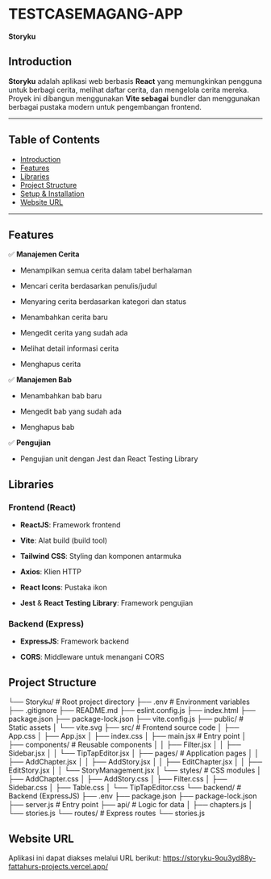 # TESTCASEMAGANG-APP
**Storyku**
## <a name="introduction"></a> Introduction
**Storyku** adalah aplikasi web berbasis **React** yang memungkinkan pengguna untuk berbagi cerita, melihat daftar cerita, dan mengelola cerita mereka. Proyek ini dibangun menggunakan **Vite sebagai** bundler dan menggunakan berbagai pustaka modern untuk pengembangan frontend.

---
## Table of Contents

- [Introduction](#introduction)
- [Features](#features)
- [Libraries](#libraries)
- [Project Structure](#project-structures)
- [Setup & Installation](#setup-installation)
- [Website URL](#website-url)
---


## <a name="features"></a> Features
✅ **Manajemen Cerita**

- Menampilkan semua cerita dalam tabel berhalaman

- Mencari cerita berdasarkan penulis/judul

- Menyaring cerita berdasarkan kategori dan status

- Menambahkan cerita baru

- Mengedit cerita yang sudah ada

- Melihat detail informasi cerita

- Menghapus cerita

✅ **Manajemen Bab**

- Menambahkan bab baru

- Mengedit bab yang sudah ada

- Menghapus bab

✅ **Pengujian**

- Pengujian unit dengan Jest dan React Testing Library



## <a name="libraries"></a> Libraries
### Frontend (React)
- **ReactJS**: Framework frontend

- **Vite**: Alat build (build tool)

- **Tailwind CSS**: Styling dan komponen antarmuka

- **Axios**: Klien HTTP

- **React Icons**: Pustaka ikon

- **Jest** & **React Testing Library**: Framework pengujian

### Backend (Express)
- **ExpressJS**: Framework backend

- **CORS**: Middleware untuk menangani CORS

## <a name="project-structures"></a> Project Structure
└── Storyku/                       # Root project directory
    ├── .env                      # Environment variables
    ├── .gitignore
    ├── README.md
    ├── eslint.config.js
    ├── index.html
    ├── package.json
    ├── package-lock.json
    ├── vite.config.js
    ├── public/                   # Static assets
    │   └── vite.svg
    ├── src/                      # Frontend source code
    │   ├── App.css
    │   ├── App.jsx
    │   ├── index.css
    │   ├── main.jsx              # Entry point
    │   ├── components/           # Reusable components
    │   │   ├── Filter.jsx
    │   │   ├── Sidebar.jsx
    │   │   └── TipTapEditor.jsx
    │   ├── pages/                # Application pages
    │   │   ├── AddChapter.jsx
    │   │   ├── AddStory.jsx
    │   │   ├── EditChapter.jsx
    │   │   ├── EditStory.jsx
    │   │   └── StoryManagement.jsx
    │   └── styles/               # CSS modules
    │       ├── AddChapter.css
    │       ├── AddStory.css
    │       ├── Filter.css
    │       ├── Sidebar.css
    │       ├── Table.css
    │       └── TipTapEditor.css
    └── backend/                  # Backend (ExpressJS)
        ├── .env
        ├── package.json
        ├── package-lock.json
        ├── server.js             # Entry point
        ├── api/                  # Logic for data
        │   ├── chapters.js
        │   └── stories.js
        └── routes/               # Express routes
            └── stories.js


## <a name="#website-url"></a> Website URL
Aplikasi ini dapat diakses melalui URL berikut: https://storyku-9ou3yd88y-fattahurs-projects.vercel.app/

